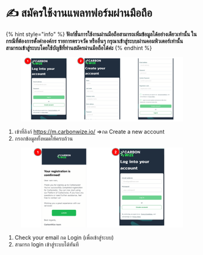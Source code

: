 # ✍ สมัครใช้งานแพลทฟอร์มผ่านมือถือ

{% hint style="info" %}
**ฟังก์ชั่นการใช้งานผ่านมือถือสามารถเพิ่มข้อมูลได้อย่างเดียวเท่านั้น ในกรณีที่ต้องการตั้งค่าองค์กร รายการตรวจวัด หรืออื่นๆ กรุณาเข้าสู่ระบบผ่านคอมพิวเตอร์เท่านั้น สามารถเข้าสู่ระบบโดยใช้บัญชีที่ท่านสมัครผ่านมือถือได้ค่ะ**
{% endhint %}



<figure><img src="../.gitbook/assets/image (1) (1) (1) (1) (1).png" alt=""><figcaption></figcaption></figure>

1. เข้าที่ลิงก์ https://m.carbonwize.io/ =>กด Create a new account
2. กรอกข้อมูลทั้งหมดให้ครบถ้วน



<figure><img src="../.gitbook/assets/image (2) (1) (1) (1).png" alt=""><figcaption></figcaption></figure>

1. Check your email กด Login (เพื่อเข้าสู่ระบบ)
2. สามารถ login เข้าสู่ระบบได้ทันที
